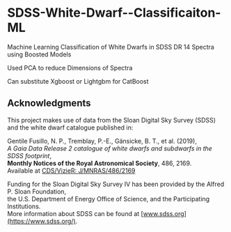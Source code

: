 # SDSS-White-Dwarf--Classificaiton-ML
Machine Learning Classification of White Dwarfs in SDSS DR 14 Spectra using Boosted Models

Used PCA to reduce Dimensions of Spectra 

Can substitute Xgboost or Lightgbm for CatBoost


## Acknowledgments

This project makes use of data from the Sloan Digital Sky Survey (SDSS) and the white dwarf catalogue published in:

Gentile Fusillo, N. P., Tremblay, P.-E., Gänsicke, B. T., et al. (2019),  
*A Gaia Data Release 2 catalogue of white dwarfs and subdwarfs in the SDSS footprint*,  
**Monthly Notices of the Royal Astronomical Society**, 486, 2169.  
Available at [CDS/VizieR: J/MNRAS/486/2169](https://cdsarc.cds.unistra.fr/viz-bin/cat/J/MNRAS/486/2169)

Funding for the Sloan Digital Sky Survey IV has been provided by the Alfred P. Sloan Foundation,  
the U.S. Department of Energy Office of Science, and the Participating Institutions.  
More information about SDSS can be found at [www.sdss.org](https://www.sdss.org/).
